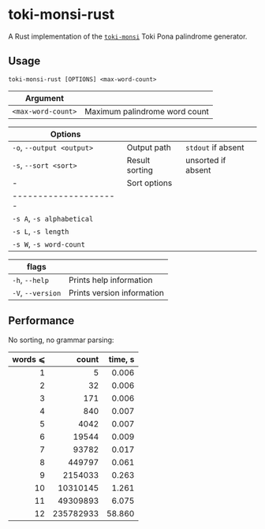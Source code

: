 # toki-monsi-rust

A Rust implementation of the [`toki-monsi`](https://github.com/formicant/toki-monsi) Toki Pona palindrome generator.


## Usage

```
toki-monsi-rust [OPTIONS] <max-word-count>
```

| Argument           |                               |
|--------------------|-------------------------------|
| `<max-word-count>` | Maximum palindrome word count |

| Options                   |                |                    |
|---------------------------|----------------|--------------------|
| `-o`, `--output <output>` | Output path    | `stdout` if absent |
| `-s`, `--sort <sort>`     | Result sorting | unsorted if absent |
- | Sort options        |
  |---------------------|
  | `-s A`, `-s alphabetical` |
  | `-s L`, `-s length`       |
  | `-s W`, `-s word-count`   |

| flags             |                            |
|-------------------|----------------------------|
| `-h`, `--help`    | Prints help information    |
| `-V`, `--version` | Prints version information |


## Performance

No sorting, no grammar parsing:

|words ⩽|     count | time, s |
|------:|----------:|--------:|
|     1 |         5 |   0.006 |
|     2 |        32 |   0.006 |
|     3 |       171 |   0.006 |
|     4 |       840 |   0.007 |
|     5 |      4042 |   0.007 |
|     6 |     19544 |   0.009 |
|     7 |     93782 |   0.017 |
|     8 |    449797 |   0.061 |
|     9 |   2154033 |   0.263 |
|    10 |  10310145 |   1.261 |
|    11 |  49309893 |   6.075 |
|    12 | 235782933 |  58.860 |
